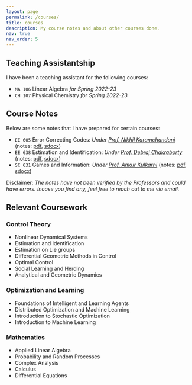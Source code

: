 ```yaml
---
layout: page
permalink: /courses/
title: courses
description: My course notes and about other courses done.
nav: true
nav_order: 5
---
```


## Teaching Assistantship
I have been a teaching assistant for the following courses:
- ```MA 106``` Linear Algebra *for Spring 2022-23*
- ```CH 107``` Physical Chemistry *for Spring 2022-23*

## Course Notes
Below are some notes that I have prepared for certain courses:
- ```EE 605``` Error Correcting Codes: *Under [Prof. Nikhil Karamchandani](https://sites.google.com/site/nikhilkaram/)* (notes: [pdf](https://dokania-tanmay.github.io/assets/pdf/ee605.pdf), [sdocx](https://dokania-tanmay.github.io/assets/pdf/ee605.sdocx))
- ```EE 638``` Estimation and Identification: *Under [Prof. Debraj Chakraborty](https://www.ee.iitb.ac.in/wiki/faculty/dc)* (notes: [pdf](https://dokania-tanmay.github.io/assets/pdf/ee638.pdf), [sdocx](https://dokania-tanmay.github.io/assets/pdf/ee638.sdocx))
- ```SC 631``` Games and Information: *Under [Prof. Ankur Kulkarni](https://www.sc.iitb.ac.in/~ankur/)* (notes: [pdf](https://dokania-tanmay.github.io/assets/pdf/sc631.pdf), [sdocx](https://dokania-tanmay.github.io/assets/pdf/sc631.sdocx))

Disclaimer: *The notes have not been verified by the Professors and could have errors. Incase you find any, feel free to reach out to me via email.*

## Relevant Coursework

### Control Theory
- Nonlinear Dynamical Systems
- Estimation and Identification
- Estimation on Lie groups
- Differential Geometric Methods in Control
- Optimal Control
- Social Learning and Herding
- Analytical and Geometric Dynamics

### Optimization and Learning
- Foundations of Intelligent and Learning Agents
- Distributed Optimization and Machine Learning
- Introduction to Stochastic Optimization
- Introduction to Machine Learning

### Mathematics
- Applied Linear Algebra
- Probability and Random Processes
- Complex Analysis
- Calculus
- Differential Equations
